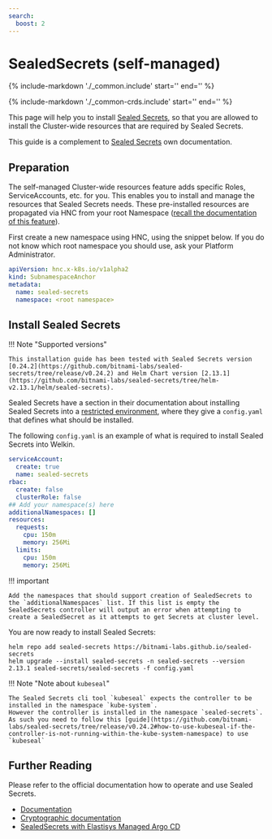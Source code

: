 ```yaml
---
search:
  boost: 2
---
```

# SealedSecrets (self-managed)

{%
   include-markdown './_common.include'
   start='<!--disclaimer-start-->'
   end='<!--disclaimer-end-->'
%}

{%
   include-markdown './_common-crds.include'
   start='<!--disclaimer-start-->'
   end='<!--disclaimer-end-->'
%}

This page will help you to install [Sealed Secrets](https://github.com/bitnami-labs/sealed-secrets), so that you are allowed to install the Cluster-wide resources that are required by Sealed Secrets.

This guide is a complement to [Sealed Secrets](https://github.com/bitnami-labs/sealed-secrets/tree/v0.24.2) own documentation.

## Preparation

The self-managed Cluster-wide resources feature adds specific Roles, ServiceAccounts, etc. for you.
This enables you to install and manage the resources that Sealed Secrets needs.
These pre-installed resources are propagated via HNC from your root Namespace ([recall the documentation of this feature](../namespaces.md)).

First create a new namespace using HNC, using the snippet below.
If you do not know which root namespace you should use, ask your Platform Administrator.

```yaml
apiVersion: hnc.x-k8s.io/v1alpha2
kind: SubnamespaceAnchor
metadata:
  name: sealed-secrets
  namespace: <root namespace>
```

## Install Sealed Secrets

!!! Note "Supported versions"

    This installation guide has been tested with Sealed Secrets version [0.24.2](https://github.com/bitnami-labs/sealed-secrets/tree/release/v0.24.2) and Helm Chart version [2.13.1](https://github.com/bitnami-labs/sealed-secrets/tree/helm-v2.13.1/helm/sealed-secrets).

Sealed Secrets have a section in their documentation about installing Sealed Secrets into a [restricted environment](https://github.com/bitnami-labs/sealed-secrets/tree/v0.24.2#helm-chart-on-a-restricted-environment), where they give a `config.yaml` that defines what should be installed.

The following `config.yaml` is an example of what is required to install Sealed Secrets into Welkin.

```yaml
serviceAccount:
  create: true
  name: sealed-secrets
rbac:
  create: false
  clusterRole: false
## Add your namespace(s) here
additionalNamespaces: []
resources:
  requests:
    cpu: 150m
    memory: 256Mi
  limits:
    cpu: 150m
    memory: 256Mi
```

!!! important

    Add the namespaces that should support creation of SealedSecrets to the `additionalNamespaces` list. If this list is empty the SealedSecrets controller will output an error when attempting to create a SealedSecret as it attempts to get Secrets at cluster level.

You are now ready to install Sealed Secrets:

```console
helm repo add sealed-secrets https://bitnami-labs.github.io/sealed-secrets
helm upgrade --install sealed-secrets -n sealed-secrets --version 2.13.1 sealed-secrets/sealed-secrets -f config.yaml
```

!!! Note "Note about `kubeseal`"

    The Sealed Secrets cli tool `kubeseal` expects the controller to be installed in the namespace `kube-system`.
    However the controller is installed in the namespace `sealed-secrets`.
    As such you need to follow this [guide](https://github.com/bitnami-labs/sealed-secrets/tree/release/v0.24.2#how-to-use-kubeseal-if-the-controller-is-not-running-within-the-kube-system-namespace) to use `kubeseal`

## Further Reading

Please refer to the official documentation how to operate and use Sealed Secrets.

- [Documentation](https://github.com/bitnami-labs/sealed-secrets/tree/release/v0.24.2#usage)
- [Cryptographic documentation](https://github.com/bitnami-labs/sealed-secrets/blob/release/v0.24.2/docs/developer/crypto.md)
- [SealedSecrets with Elastisys Managed Argo CD](../additional-services/argocd.md#with-sealedsecrets)
